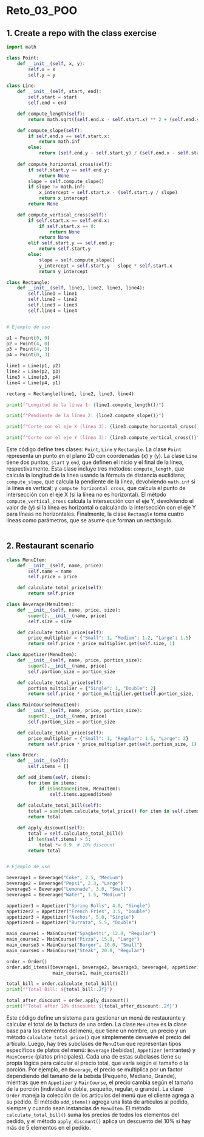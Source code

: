 # Reto_03_POO

## 1. Create a repo with the class exercise

```python
import math

class Point:
    def __init__(self, x, y):
        self.x = x
        self.y = y

class Line:
    def __init__(self, start, end):
        self.start = start
        self.end = end

    def compute_length(self):
        return math.sqrt((self.end.x - self.start.x) ** 2 + (self.end.y - self.start.y) ** 2)

    def compute_slope(self):
        if self.end.x == self.start.x: 
            return math.inf
        else:
            return (self.end.y - self.start.y) / (self.end.x - self.start.x)
    
    def compute_horizontal_cross(self):
        if self.start.y == self.end.y: 
            return None  
        slope = self.compute_slope()
        if slope != math.inf: 
            x_intercept = self.start.x - (self.start.y / slope)
            return x_intercept
        return None

    def compute_vertical_cross(self):
        if self.start.x == self.end.x: 
            if self.start.x == 0:  
                return None  
            return None  
        elif self.start.y == self.end.y:  
            return self.start.y 
        else:
            slope = self.compute_slope()
            y_intercept = self.start.y - slope * self.start.x
            return y_intercept

class Rectangle:
    def __init__(self, line1, line2, line3, line4):
        self.line1 = line1
        self.line2 = line2
        self.line3 = line3
        self.line4 = line4


# Ejemplo de uso

p1 = Point(0, 0) 
p2 = Point(4, 0) 
p3 = Point(4, 3)  
p4 = Point(0, 3)  

line1 = Line(p1, p2) 
line2 = Line(p2, p3)  
line3 = Line(p3, p4) 
line4 = Line(p4, p1)

rectang = Rectangle(line1, line2, line3, line4)

print(f"Longitud de la línea 1: {line1.compute_length()}")

print(f"Pendiente de la línea 2: {line2.compute_slope()}")

print(f"Corte con el eje X (línea 3): {line3.compute_horizontal_cross()}")

print(f"Corte con el eje Y (línea 3): {line3.compute_vertical_cross()}")
```
Este código define tres clases: `Point`, `Line` y `Rectangle`. La clase `Point` representa un punto en el plano 2D con coordenadas \(x\) y \(y\). La clase `Line` tiene dos puntos, `start` y `end`, que definen el inicio y el final de la línea, respectivamente. Esta clase incluye tres métodos: `compute_length`, que calcula la longitud de la línea usando la fórmula de distancia euclidiana; `compute_slope`, que calcula la pendiente de la línea, devolviendo `math.inf` si la línea es vertical; y `compute_horizontal_cross`, que calcula el punto de intersección con el eje X (si la línea no es horizontal). El método `compute_vertical_cross` calcula la intersección con el eje Y, devolviendo el valor de \(y\) si la línea es horizontal o calculando la intersección con el eje Y para líneas no horizontales. Finalmente, la clase `Rectangle` toma cuatro líneas como parámetros, que se asume que forman un rectángulo.  
<br>

## 2. Restaurant scenario

```python
class MenuItem:
    def __init__(self, name, price):
        self.name = name
        self.price = price

    def calculate_total_price(self):
        return self.price

class Beverage(MenuItem):
    def __init__(self, name, price, size):
        super().__init__(name, price)
        self.size = size 

    def calculate_total_price(self):
        price_multiplier = {"Small": 1, "Medium": 1.2, "Large": 1.5}
        return self.price * price_multiplier.get(self.size, 1)

class Appetizer(MenuItem):
    def __init__(self, name, price, portion_size):
        super().__init__(name, price)
        self.portion_size = portion_size

    def calculate_total_price(self):
        portion_multiplier = {"Single": 1, "Double": 2} 
        return self.price * portion_multiplier.get(self.portion_size, 1)

class MainCourse(MenuItem):
    def __init__(self, name, price, portion_size):
        super().__init__(name, price)
        self.portion_size = portion_size 

    def calculate_total_price(self):
        price_multiplier = {"Small": 1, "Regular": 1.5, "Large": 2}
        return self.price * price_multiplier.get(self.portion_size, 1)

class Order:
    def __init__(self):
        self.items = []  

    def add_items(self, items):
        for item in items:
            if isinstance(item, MenuItem): 
                self.items.append(item) 
                
    def calculate_total_bill(self):
        total = sum(item.calculate_total_price() for item in self.items)
        return total

    def apply_discount(self):
        total = self.calculate_total_bill()
        if len(self.items) > 5:
            total *= 0.9  # 10% discount
        return total


# Ejemplo de uso

beverage1 = Beverage("Coke", 2.5, "Medium")
beverage2 = Beverage("Pepsi", 2.3, "Large")
beverage3 = Beverage("Lemonade", 3.0, "Small")
beverage4 = Beverage("Water", 1.5, "Medium")

appetizer1 = Appetizer("Spring Rolls", 4.0, "Single")
appetizer2 = Appetizer("French Fries", 3.5, "Double")
appetizer3 = Appetizer("Nachos", 5.0, "Single")
appetizer4 = Appetizer("Burrata", 5.5, "Double")

main_course1 = MainCourse("Spaghetti", 12.0, "Regular")
main_course2 = MainCourse("Pizza", 15.0, "Large")
main_course3 = MainCourse("Burger", 10.0, "Small")
main_course4 = MainCourse("Steak", 20.0, "Regular")

order = Order()
order.add_items([beverage1, beverage2, beverage3, beverage4, appetizer1, appetizer2, appetizer3, appetizer4,
                 main_course1, main_course2])

total_bill = order.calculate_total_bill()
print(f"Total Bill: ${total_bill:.2f}")

total_after_discount = order.apply_discount()
print(f"Total after 10% discount: ${total_after_discount:.2f}")
```

Este código define un sistema para gestionar un menú de restaurante y calcular el total de la factura de una orden. La clase `MenuItem` es la clase base para los elementos del menú, que tiene un nombre, un precio y un método `calculate_total_price()` que simplemente devuelve el precio del artículo. Luego, hay tres subclases de `MenuItem` que representan tipos específicos de platos del menú: `Beverage` (bebidas), `Appetizer` (entrantes) y `MainCourse` (platos principales). Cada una de estas subclases tiene su propia lógica para calcular el precio total, que varía según el tamaño o la porción. Por ejemplo, en `Beverage`, el precio se multiplica por un factor dependiendo del tamaño de la bebida (Pequeño, Mediano, Grande), mientras que en `Appetizer` y `MainCourse`, el precio cambia según el tamaño de la porción (individual o doble, pequeño, regular, o grande). La clase `Order` maneja la colección de los artículos del menú que el cliente agrega a su pedido. El método `add_items()` agrega una lista de artículos al pedido, siempre y cuando sean instancias de `MenuItem`. El método `calculate_total_bill()` suma los precios de todos los elementos del pedido, y el método `apply_discount()` aplica un descuento del 10% si hay más de 5 elementos en el pedido.  
<br>
